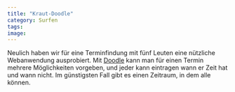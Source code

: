 ```yaml
---
title: "Kraut-Doodle"
category: Surfen
tags: 
image: 
---
```


Neulich haben wir für eine Terminfindung mit fünf Leuten eine nützliche Webanwendung ausprobiert. Mit [Doodle](http://www.doodle.ch/main.html) kann man für einen Termin mehrere Möglichkeiten vorgeben, und jeder kann eintragen wann er Zeit hat und wann nicht. Im günstigsten Fall gibt es einen Zeitraum, in dem alle können.